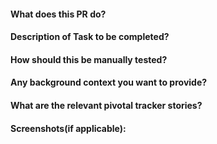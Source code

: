 #### What does this PR do?

#### Description of Task to be completed?

#### How should this be manually tested?

#### Any background context you want to provide?

#### What are the relevant pivotal tracker stories?

#### Screenshots(if applicable):
